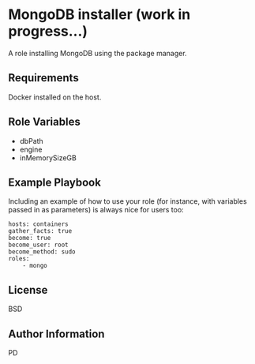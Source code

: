 MongoDB installer (work in progress...)
=========

A role installing MongoDB using the package manager.

Requirements
------------

Docker installed on the host.

Role Variables
--------------

- dbPath
- engine
- inMemorySizeGB

Example Playbook
----------------

Including an example of how to use your role (for instance, with variables passed in as parameters) is always nice for users too:

    hosts: containers
    gather_facts: true
    become: true
    become_user: root
    become_method: sudo
    roles:
        - mongo

License
-------

BSD

Author Information
------------------

PD

